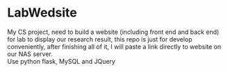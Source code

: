 # LabWedsite
My CS project, need to build a website (including front end and back end) for lab to display our research result, this repo is just for develop conveniently, after finishing all of it, I will paste a link directly to website on our NAS server.  
Use python flask, MySQL and JQuery

